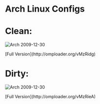 Arch Linux Configs
=============


Clean:
=============
![Arch 2009-12-30](http://omploader.org/tMzRidg)
<p>[Full Version](http://omploader.org/vMzRidg)</p>

Dirty:
=============
![Arch 2009-12-30](http://omploader.org/tMzRieA)
<p>[Full Version](http://omploader.org/vMzRieA)</p>
